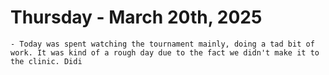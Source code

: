 # Thursday - March 20th, 2025
	- Today was spent watching the tournament mainly, doing a tad bit of work. It was kind of a rough day due to the fact we didn't make it to the clinic. Didi